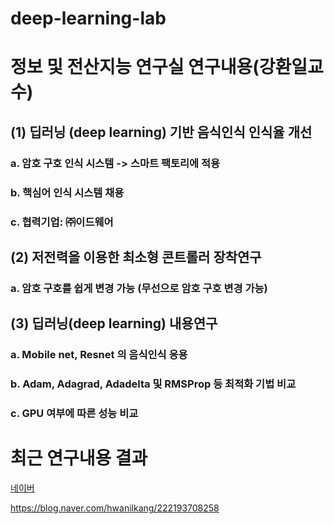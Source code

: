 # deep-learning-lab

# 정보 및 전산지능 연구실 연구내용(강환일교수)

 ## (1) 딥러닝 (deep learning) 기반 음식인식 인식율 개선

   ### a. 암호 구호 인식 시스템  -> 스마트 팩토리에 적용
   
   ### b. 핵심어 인식 시스템 채용
   
   ### c. 협력기업: ㈜이드웨어 
 
## (2) 저전력을 이용한 최소형 콘트롤러 장착연구 

   ### a. 암호 구호를 쉽게 변경 가능 (무선으로 암호 구호 변경 가능)


## (3) 딥러닝(deep learning) 내용연구 

   ### a. Mobile net, Resnet 의 음식인식 응용 
   
   ### b. Adam, Adagrad, Adadelta 및 RMSProp 등 최적화 기법 비교 
   
   ### c. GPU 여부에 따른 성능 비교 
   
   
   # 최근 연구내용 결과 
   
   [네이버](http://blog.naver.com/hwanilkang)
   
https://blog.naver.com/hwanilkang/222193708258
